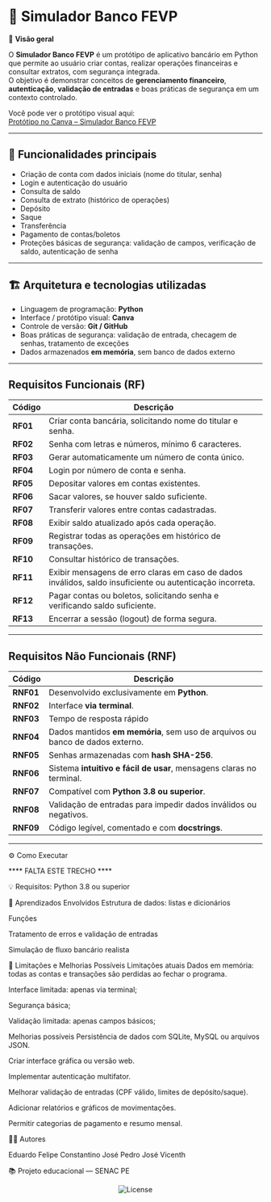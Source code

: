 # 🏦 Simulador Banco FEVP

📖 **Visão geral** 
 
O **Simulador Banco FEVP** é um protótipo de aplicativo bancário em Python que permite ao usuário criar contas, realizar operações financeiras e consultar extratos, com segurança integrada.  
O objetivo é demonstrar conceitos de **gerenciamento financeiro**, **autenticação**, **validação de entradas** e boas práticas de segurança em um contexto controlado.

Você pode ver o protótipo visual aqui:  
[Protótipo no Canva – Simulador Banco FEVP](https://facsenacpe-tech.my.canva.site/banco-fevp4)

---

## 🔐 Funcionalidades principais

- Criação de conta com dados iniciais (nome do titular, senha)  
- Login e autenticação do usuário  
- Consulta de saldo  
- Consulta de extrato (histórico de operações)  
- Depósito  
- Saque  
- Transferência  
- Pagamento de contas/boletos 
- Proteções básicas de segurança: validação de campos, verificação de saldo, autenticação de senha

---

## 🏗️ Arquitetura e tecnologias utilizadas

- Linguagem de programação: **Python**  
- Interface / protótipo visual: **Canva**  
- Controle de versão: **Git / GitHub**  
- Boas práticas de segurança: validação de entrada, checagem de senhas, tratamento de exceções  
- Dados armazenados **em memória**, sem banco de dados externo  

---

## Requisitos Funcionais (RF)

| Código | Descrição |
|--------|------------|
| **RF01** | Criar conta bancária, solicitando nome do titular e senha. |
| **RF02** | Senha com letras e números, mínimo 6 caracteres. |
| **RF03** | Gerar automaticamente um número de conta único. |
| **RF04** | Login por número de conta e senha. |
| **RF05** | Depositar valores em contas existentes. |
| **RF06** | Sacar valores, se houver saldo suficiente. |
| **RF07** | Transferir valores entre contas cadastradas. |
| **RF08** | Exibir saldo atualizado após cada operação. |
| **RF09** | Registrar todas as operações em histórico de transações. |
| **RF10** | Consultar histórico de transações. |
| **RF11** | Exibir mensagens de erro claras em caso de dados inválidos, saldo insuficiente ou autenticação incorreta. |
| **RF12** | Pagar contas ou boletos, solicitando senha e verificando saldo suficiente. |
| **RF13** | Encerrar a sessão (logout) de forma segura. |

---

## Requisitos Não Funcionais (RNF)

| Código | Descrição |
|--------|------------|
| **RNF01** | Desenvolvido exclusivamente em **Python**. |
| **RNF02** | Interface **via terminal**. |
| **RNF03** | Tempo de resposta rápido |
| **RNF04** | Dados mantidos **em memória**, sem uso de arquivos ou banco de dados externo. |
| **RNF05** | Senhas armazenadas com **hash SHA-256**. |
| **RNF06** | Sistema **intuitivo e fácil de usar**, mensagens claras no terminal. |
| **RNF07** | Compatível com **Python 3.8 ou superior**. |
| **RNF08** | Validação de entradas para impedir dados inválidos ou negativos. |
| **RNF09** | Código legível, comentado e com **docstrings**. |

---

⚙️ Como Executar





**** FALTA ESTE TRECHO ****





💡 Requisitos: Python 3.8 ou superior

🧠 Aprendizados Envolvidos
Estrutura de dados: listas e dicionários

Funções

Tratamento de erros e validação de entradas

Simulação de fluxo bancário realista

🚀 Limitações e Melhorias Possíveis
Limitações atuais
Dados em memória: todas as contas e transações são perdidas ao fechar o programa.

Interface limitada: apenas via terminal;

Segurança básica;

Validação limitada: apenas campos básicos;

Melhorias possíveis
Persistência de dados com SQLite, MySQL ou arquivos JSON.

Criar interface gráfica ou versão web.

Implementar autenticação multifator.

Melhorar validação de entradas (CPF válido, limites de depósito/saque).

Adicionar relatórios e gráficos de movimentações.

Permitir categorias de pagamento e resumo mensal.

👨‍💻 Autores

Eduardo 
Felipe Constantino
José Pedro
José Vicenth

📚 Projeto educacional — SENAC PE
<p align="center">
  <img alt="License" src="https://img.shields.io/static/v1?label=license&message=MIT&color=49AA26&labelColor=000000">
</p>
